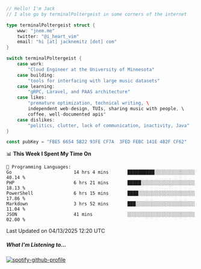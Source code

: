 ```go
// Hello! I'm Jack
// I also go by terminalPoltergeist in some corners of the internet

type terminalPoltergeist struct {
    www: "jnem.me"
    twitter: "@i_heart_vim"
    email: "hi [at] jacknemitz [dot] com"
}

switch terminalPoltergeist {
    case work:
        "Cloud Engineer at the University of Minnesota"
    case building:
        "tools for interfacing with large music datasets"
    case learning:
        "gRPC, Laravel, and PAAS architecture"
    case likes:
        "premature optimization, technical writing, \
        independent web-design, TUIs, sharing music with people, \
        coffee, well-documented apis"
    case dislikes:
        "politics, clutter, lack of communication, inactivity, Java"
}

const pubKey = "FBE5 6654 5B22 93FE CF7A  3FED FEBC 141E 4B2F CF62"
```

<!--START_SECTION:waka-->
📊 **This Week I Spent My Time On** 

```text
💬 Programming Languages: 
Go                       14 hrs 4 mins       ██████████░░░░░░░░░░░░░░░   40.14 % 
PHP                      6 hrs 21 mins       █████░░░░░░░░░░░░░░░░░░░░   18.13 % 
PowerShell               6 hrs 15 mins       ████░░░░░░░░░░░░░░░░░░░░░   17.86 % 
Markdown                 3 hrs 52 mins       ███░░░░░░░░░░░░░░░░░░░░░░   11.04 % 
JSON                     41 mins             ░░░░░░░░░░░░░░░░░░░░░░░░░   02.00 % 
```


 Last Updated on 04/13/2025 12:20 UTC
<!--END_SECTION:waka-->

##### What I'm Listening to...

[![spotify-github-profile](https://jnem.me/listening-item?maxAge=2592000)](https://jnem.me/listening)
